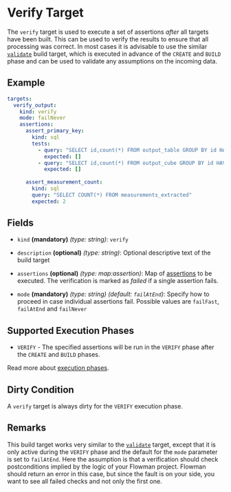 # Verify Target

The `verify` target is used to execute a set of assertions *after* all targets have been built. This can be used to
verify the results to ensure that all processing was correct. In most cases it is advisable to use the similar 
[`validate`](validate.md) build target, which is executed in advance of the `CREATE` and `BUILD` phase and can be
used to validate any assumptions on the incoming data.

## Example

```yaml
targets:
  verify_output:
    kind: verify
    mode: failNever
    assertions:
      assert_primary_key:
        kind: sql
        tests:
          - query: "SELECT id,count(*) FROM output_table GROUP BY id HAVING count(*) > 0"
            expected: []
          - query: "SELECT id,count(*) FROM output_cube GROUP BY id HAVING count(*) > 0"
            expected: []
      
      assert_measurement_count:
        kind: sql
        query: "SELECT COUNT(*) FROM measurements_extracted"
        expected: 2
```

## Fields

* `kind` **(mandatory)** *(type: string)*: `verify`

* `description` **(optional)** *(type: string)*:
  Optional descriptive text of the build target

* `assertions` **(optional)** *(type: map:assertion)*:
  Map of [assertions](../assertion/index.md) to be executed. The verification is marked as *failed* if a single
  assertion fails.

* `mode`  **(mandatory)** *(type: string)* *(default: `failAtEnd`)*:
  Specify how to proceed in case individual assertions fail. Possible values are `failFast`, `failAtEnd` and `failNever`


## Supported Execution Phases
* `VERIFY` - The specified assertions will be run in the `VERIFY` phase after the `CREATE` and `BUILD` phases.

Read more about [execution phases](../../concepts/lifecycle.md).


## Dirty Condition
A `verify` target is always dirty for the `VERIFY` execution phase.


## Remarks

This build target works very similar to the [`validate`](validate.md) target, except that it is only active during the
`VERIFY` phase and the default for the `mode` parameter is set to `failAtEnd`. Here the assumption is that a verification
should check postconditions implied by the logic of your Flowman project. Flowman should return an error in this case,
but since the fault is on your side, you want to see all failed checks and not only the first one.
